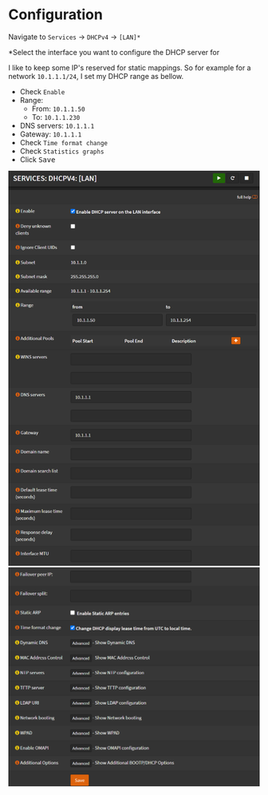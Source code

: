 # Configuration

Navigate to `Services` -> `DHCPv4` -> `[LAN]*`

*Select the interface you want to configure the DHCP server for

I like to keep some IP's reserved for static mappings.
So for example for a network `10.1.1.1/24`, I set my DHCP range as bellow.

- Check `Enable`
- Range:
  - From: `10.1.1.50`
  - To: `10.1.1.230`
- DNS servers: `10.1.1.1`
- Gateway: `10.1.1.1`
- Check `Time format change`
- Check `Statistics graphs`
- Click <kbd>Save</kbd>

![dhcp-range](img/dhcp-range.png)
![dhcp-other](img/dhcp-other.png)

